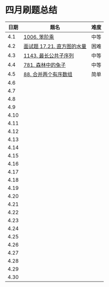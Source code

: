 # 四月刷题总结

| 日期 | 题名                                                         | 难度 |
| ---- | ------------------------------------------------------------ | ---- |
| 4.1  | [1006. 笨阶乘](https://leetcode-cn.com/problems/clumsy-factorial/) | 中等 |
| 4.2  | [面试题 17.21. 直方图的水量](https://leetcode-cn.com/problems/volume-of-histogram-lcci/) | 困难 |
| 4.3  | [1143. 最长公共子序列](https://leetcode-cn.com/problems/longest-common-subsequence/) | 中等 |
| 4.4  | [781. 森林中的兔子](https://leetcode-cn.com/problems/rabbits-in-forest/) | 中等 |
| 4.5  | [88. 合并两个有序数组](https://leetcode-cn.com/problems/merge-sorted-array/) | 简单 |
| 4.6  |                                                              |      |
| 4.7  |                                                              |      |
| 4.8  |                                                              |      |
| 4.9  |                                                              |      |
| 4.10 |                                                              |      |
| 4.11 |                                                              |      |
| 4.12 |                                                              |      |
| 4.13 |                                                              |      |
| 4.14 |                                                              |      |
| 4.15 |                                                              |      |
| 4.16 |                                                              |      |
| 4.17 |                                                              |      |
| 4.18 |                                                              |      |
| 4.19 |                                                              |      |
| 4.20 |                                                              |      |
| 4.21 |                                                              |      |
| 4.22 |                                                              |      |
| 4.23 |                                                              |      |
| 4.24 |                                                              |      |
| 4.25 |                                                              |      |
| 4.26 |                                                              |      |
| 4.27 |                                                              |      |
| 4.28 |                                                              |      |
| 4.29 |                                                              |      |
| 4.30 |                                                              |      |

